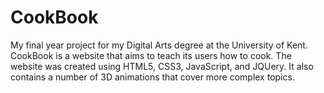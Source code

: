 # CookBook

My final year project for my Digital Arts degree at the University of Kent. CookBook is a website that aims to teach
its users how to cook. The website was created using HTML5, CSS3, JavaScript, and JQUery. It also contains a number
of 3D animations that cover more complex topics.
